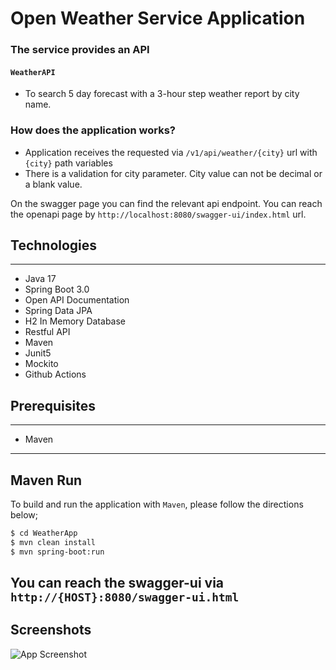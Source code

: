 # Open Weather Service Application


### The service provides an API
#### `WeatherAPI`
* To search 5 day forecast with a 3-hour step weather report by city name.


### How does the application works?
* Application receives the requested via `/v1/api/weather/{city}` url with `{city}` path variables
* There is a validation for city parameter. City value can not be decimal or a blank value.


On the swagger page you can find the relevant api endpoint.
You can reach the openapi page by `http://localhost:8080/swagger-ui/index.html` url.


## Technologies

---
- Java 17
- Spring Boot 3.0
- Open API Documentation
- Spring Data JPA
- H2 In Memory Database
- Restful API
- Maven
- Junit5
- Mockito
- Github Actions



## Prerequisites

---
- Maven
---
## Maven Run
To build and run the application with `Maven`, please follow the directions below;

```sh
$ cd WeatherApp
$ mvn clean install
$ mvn spring-boot:run
```
You can reach the swagger-ui via  `http://{HOST}:8080/swagger-ui.html`
---

## Screenshots

![App Screenshot](https://imgur.com/gallery/GQDWukw)

